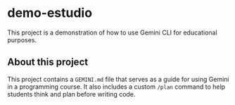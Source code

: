 # demo-estudio

This project is a demonstration of how to use Gemini CLI for educational purposes.

## About this project

This project contains a `GEMINI.md` file that serves as a guide for using Gemini in a programming course. It also includes a custom `/plan` command to help students think and plan before writing code.